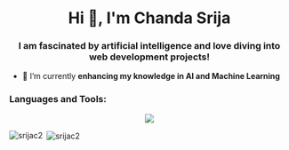 <h1 align="center">Hi 👋, I'm Chanda Srija</h1>
<h3 align="center">I am fascinated by artificial intelligence and love diving into web development projects!</h3>

- 🔭 I’m currently **enhancing my knowledge in AI and Machine Learning**

<h3 align="left">Languages and Tools:</h3>
<p align="center">
  <a href="https://skillicons.dev">
    <img src="https://skillicons.dev/icons?i=html,css,nodejs,express,react,jest,mysql,postgres,git,linux,ubuntu,sequelize,babel,sentry,webpack,,cypress,docker,sklearn,tensorflow,py,c,java" />
  </a>
</p>

<p><img align="left" src="https://github-readme-stats.vercel.app/api/top-langs?username=srijac2&show_icons=true&locale=en&layout=compact" alt="srijac2" /></p>

<p>&nbsp;<img align="center" src="https://github-readme-stats.vercel.app/api?username=srijac2&show_icons=true&locale=en" alt="srijac2" /></p>
